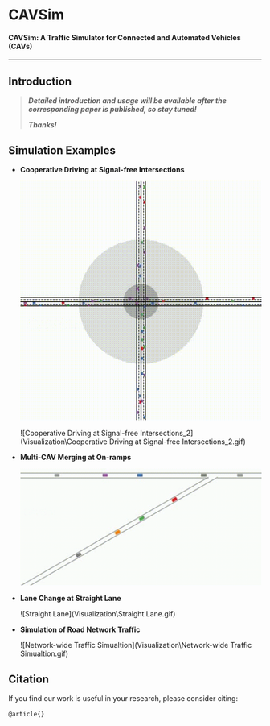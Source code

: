 # CAVSim

#### CAVSim: A Traffic Simulator for Connected and Automated Vehicles (CAVs)
---


## Introduction
> ***Detailed introduction and usage will be available after the corresponding paper is published, so stay tuned!*** 
>
> ***Thanks!***



## Simulation Examples

+ **Cooperative Driving at Signal-free Intersections**

  <img src="Visualization\Cooperative Driving at Signal-free Intersections_1.gif" alt="Cooperative Driving at Signal-free Intersections_1" style="zoom:80%;" />

  

  ![Cooperative Driving at Signal-free Intersections_2](Visualization\Cooperative Driving at Signal-free Intersections_2.gif)

  

+ **Multi-CAV Merging at On-ramps**

  <img src="Visualization\Multi-CAV Merging at On-ramps.gif" alt="Multi-CAV Merging at On-ramps" style="zoom:80%;" />

  

  

+ **Lane Change at Straight Lane**

  ![Straight Lane](Visualization\Straight Lane.gif)

  

+ **Simulation of Road Network Traffic**

  ![Network-wide Traffic Simualtion](Visualization\Network-wide Traffic Simualtion.gif)

  
## Citation
If you find our work is useful in your research, please consider citing:
```
@article{}
```
